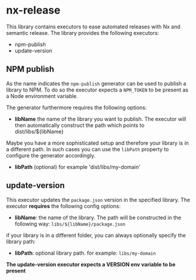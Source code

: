# nx-release

This library contains executors to ease automated releases with Nx and semantic release. The library
provides the following executors:

- npm-publish
- update-version

## NPM publish
As the name indicates the `npm-publish` generator can be used to publish a library to NPM. To 
do so the executor expects a `NPM_TOKEN` to be present as a Node environment variable.

The generator furthermore requires the following options:

- **libName** the name of the library you want to publish. The executor will then automatically construct the path which points to dist/libs/${libName}

Maybe you have a more sophisticated setup and therefore your library is in a different path. In such cases you can use the `libPath` property to configure the generator accordingly.

- **libPath** (optional) for example 'dist/libs/my-domain'


## update-version
This executor updates the `package.json` version in the specified library. The executor **requires** the following config options:

- **libName**: the name of the library. The path will be constructed in the following way: `libs/${libName}/package.json`

if your library is in a different folder, you can always optionally specify the library path:

- **libPath**: optional library path. for example: `libs/my-domain`

**The update-version executor expects a VERSION env variable to be present**
